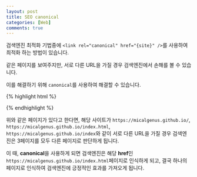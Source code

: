 ```yaml
---
layout: post
title: SEO canonical
categories: [Web]
comments: true
---
```


검색엔진 최적화 기법중에 `<link rel="canonical" href="{site}" />`를 사용하여 최적화 하는 방법이 있습니다.

같은 페이지를 보여주지만, 서로 다른 URL을 가질 경우 검색엔진에서 손해를 볼 수 있습니다.

이를 해결하기 위해 `canonical`를 사용하여 해결할 수 있습니다.


{% highlight html %}
<!DOCTYPE html>
<html>
  <head>
    <link rel="canonical" href="https://micalgenus.github.io/index.html" />
  </head>
</html>
{% endhighlight %}

위와 같은 페이지가 있다고 한다면, 해당 사이트가 `https://micalgenus.github.io/`, `https://micalgenus.github.io/index.html`, `https://micalgenus.github.io/index`와 같이 서로 다른 URL을 가질 경우 검색엔진은 3페이지를 모두 다른 페이지로 판단하게 됩니다.

이 때, **canonical**을 사용하게 되면 검색엔진은 해당 **href**인 `https://micalgenus.github.io/index.html`페이지로 인식하게 되고, 결국 하나의 페이지로 인식하여 검색엔진에 긍정적인 효과를 가져오게 됩니다.